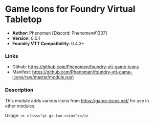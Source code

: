 # Game Icons for Foundry Virtual Tabletop

* **Author**: Phenomen [Discord: Phenomen#1337]
* **Version**: 0.0.1
* **Foundry VTT Compatibility**: 0.4.3+

### Links
* Github: https://github.com/Phenomen/foundry-vtt-game-icons
* Manifest: https://github.com/Phenomen/foundry-vtt-game-icons/raw/master/module.json

### Description
This module adds various icons from https://game-icons.net/ for use in other modules.

Usage: ```<i class="gi gi-two-coins"></i>```
